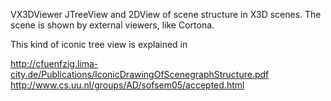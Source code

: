 VX3DViewer
JTreeView and 2DView of scene structure in X3D scenes. The scene is shown by external viewers, like Cortona.


This kind of iconic tree view is explained in

http://cfuenfzig.lima-city.de/Publications/IconicDrawingOfScenegraphStructure.pdf<br>
http://www.cs.uu.nl/groups/AD/sofsem05/accepted.html
